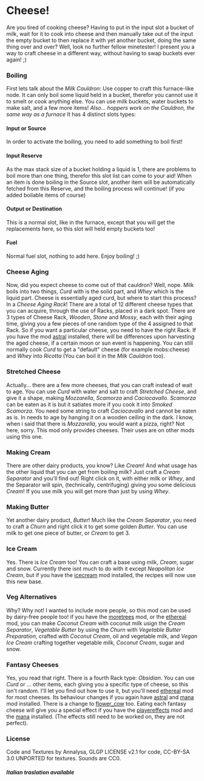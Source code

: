 # Cheese!

Are you tired of cooking cheese? Having to put in the input slot a bucket of milk,
wait for it to cook into cheese and then manually take out of the input the empty
bucket to then replace it with yet another bucket, doing the same thing over and over?
Well, look no further fellow minetester! I present you a way to craft cheese in a different way,
without having to swap buckets ever again! ;)

### Boiling
First lets talk about the *Milk Cauldron*:
Use copper to craft this furnace-like node. It can only boil some liquid held in a
bucket, therefor you cannot use it to smelt or cook anything else.
You can use milk buckets, water buckets to make salt, and a few more items!
*Also... hoppers work on the Cauldron, the same way as a furnace*
It has 4 distinct slots types:
#### Input or Source
In order to activate the boiling, you need to add something to boil first!
#### Input Reserve
As the max stack size of a bucket holding a liquid is 1, there are problems to boil
more than one thing, therefor this slot list can come to your aid!
When an item is done boiling in the Source slot, another item will be automatically
fetched from this Reserve, and the boiling process will continue! (if you added boilable items of course)
#### Output or Destination
This is a normal slot, like in the furnace, except that you will get the replacements
here, so this slot will held empty buckets too!
#### Fuel
Normal fuel slot, nothing to add here. Enjoy boiling! ;)

### Cheese Aging
Now, did you expect cheese to come out of that cauldron? Well, nope.
Milk boils into two things, *Curd* with is the solid part, and *Whey* which is the liquid part.
Cheese is essentially aged curd, but where to start this process? In a *Cheese Aging Rack*!
There are a total of 12 different cheese types that you can acquire, through the use of Racks,
placed in a dark spot. There are 3 types of Cheese Rack, *Wooden*, *Stone* and *Mossy*, each with
their aging time, giving you a few pieces of one random type of the 4 assigned to that Rack.
So if you want a particular cheese, you need to have the right Rack.
If you have the mod [astral]((https://content.minetest.net/packages/cronvel/astral/)) installed, there will be differences upon harvesting the aged cheese,
if a certain moon or sun event is happening.
You can still normally cook *Curd* to get a "default" cheese (for example mobs:cheese)
and *Whey* into *Ricotta* (You can boil it in the *Milk Cauldron* too).

### Stretched Cheese
Actually... there are a few more cheeses, that you can craft instead of wait to age.
You can use *Curd* with water and salt to craft *Stretched Cheese*, and give it a shape,
making *Mozzarella*, *Scamorza* and *Caciocavallo*. *Scamorza* can be eaten as it
is but it satiates more if you cook it into *Smoked Scamorza*. You need some string
to craft *Caciocavallo* and cannot be eaten as is. In needs to age by hanging it
on a wooden ceiling in the dark. I know, when i said that there is *Mozzarella*,
you would want a pizza, right? Not here, sorry. This mod only provides cheeses.
Their uses are on other mods using this one.

### Making Cream
There are other dairy products, you know? Like *Cream*! And what usage has the other liquid
that you can get from boiling milk? Just craft a *Cream Separator* and you'll find out!
Right click on it, with either milk or *Whey*, and the Separator will spin, (technically, centrifuging)
giving you some delicious *Cream*! If you use milk you will get more than just by using *Whey*.

### Making Butter
Yet another dairy product, *Butter*! Much like the *Cream Separator*, you need to craft a
*Churn* and right click it to get some golden *Butter*. You can use milk to get one piece of butter,
or *Cream* to get 3.

### Ice Cream
Yes. There is *Ice Cream* too! You can craft a base using milk, *Cream*, sugar and snow.
Currently there isnt much to do with it except *Neapolitan Ice Cream*, but if you
have the [icecream](https://content.minetest.net/packages/Can202/icecream/) mod installed, the recipes will now use this new base.

### Veg Alternatives
Why? Why not! I wanted to include more people, so this mod can be used by dairy-free people too!
if you have the [moretrees](https://content.minetest.net/packages/VanessaE/moretrees/) mod, or the [ethereal](https://content.minetest.net/packages/TenPlus1/ethereal/) mod, you can make *Coconut Cream*
with coconut milk usign the *Cream Separator*, *Vegetable Butter* by using the *Churn*
with *Vegetable Butter Preparation*, crafted with *Coconut Cream*, oil and vegetable
milk, and *Vegan Ice Cream* crafting together vegetable milk, *Coconut Cream*, sugar and snow.

### Fantasy Cheeses
Yes, you read that right. There is a fourth Rack type: *Obsidian*. You can use *Curd*
or ... other items, each giving you a specific type of cheese, so this isn't random.
I'll let you find out how to use it, but you'll need [ethereal](https://content.minetest.net/packages/TenPlus1/ethereal/) mod for most cheeses.
Its behaviour changes if you again have [astral](https://content.minetest.net/packages/cronvel/astral/) and [mana](https://content.minetest.net/packages/Wuzzy/mana/) mod installed. There is a change to [flower_cow](https://content.minetest.net/packages/DrPlamsa/flower_cow/) too.
Eating each fantasy cheese will give you a special effect if you have the [playereffects](https://content.minetest.net/packages/Wuzzy/playereffects/) mod and the [mana](https://content.minetest.net/packages/Wuzzy/mana/) installed.
(The effects still need to be worked on, they are not perfect).

### License
Code and Textures by Annalysa, GLGP LICENSE v2.1 for code, CC-BY-SA 3.0 UNPORTED for textures.
Sounds are CC0.

##### Italian traslation available
